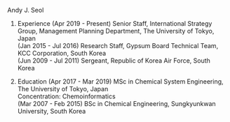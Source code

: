 Andy J. Seol

1. Experience
(Apr 2019 - Present)  Senior Staff, International Strategy Group, Management Planning Department, The University of Tokyo, Japan  
(Jan 2015 - Jul 2016) Research Staff, Gypsum Board Technical Team, KCC Corporation, South Korea  
(Jun 2009 - Jul 2011) Sergeant, Republic of Korea Air Force, South Korea

2. Education
(Apr 2017 - Mar 2019) MSc in Chemical System Engineering, The University of Tokyo, Japan  
                      Concentration: Chemoinformatics  
(Mar 2007 - Feb 2015) BSc in Chemical Engineering, Sungkyunkwan University, South Korea  
